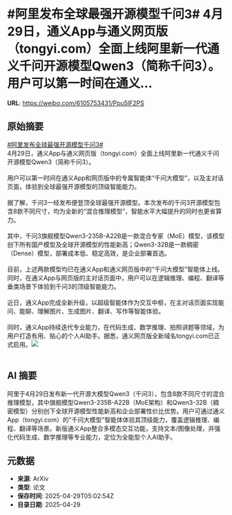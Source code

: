 # #阿里发布全球最强开源模型千问3# 4月29日，通义App与通义网页版（tongyi.com）全面上线阿里新一代通义千问开源模型Qwen3（简称千问3）。用户可以第一时间在通义...

**URL**: https://weibo.com/6105753431/Ppu5lF2PS

## 原始摘要

<a href="https://m.weibo.cn/search?containerid=231522type%3D1%26t%3D10%26q%3D%23%E9%98%BF%E9%87%8C%E5%8F%91%E5%B8%83%E5%85%A8%E7%90%83%E6%9C%80%E5%BC%BA%E5%BC%80%E6%BA%90%E6%A8%A1%E5%9E%8B%E5%8D%83%E9%97%AE3%23&amp;extparam=%23%E9%98%BF%E9%87%8C%E5%8F%91%E5%B8%83%E5%85%A8%E7%90%83%E6%9C%80%E5%BC%BA%E5%BC%80%E6%BA%90%E6%A8%A1%E5%9E%8B%E5%8D%83%E9%97%AE3%23" data-hide=""><span class="surl-text">#阿里发布全球最强开源模型千问3#</span></a> <br>4月29日，通义App与通义网页版（tongyi.com）全面上线阿里新一代通义千问开源模型Qwen3（简称千问3）。<br><br>用户可以第一时间在通义App和网页版中的专属智能体“千问大模型”，以及主对话页面，体验到全球最强开源模型的顶级智能能力。<br><br>据了解，千问3一经发布便登顶全球最强开源模型。本次发布的千问3开源模型包含8款不同尺寸，均为全新的“混合推理模型”，智能水平大幅提升的同时也更省算力。<br><br>其中，千问3旗舰模型Qwen3-235B-A22B是一款混合专家（MoE）模型，该模型创下所有国产模型及全球开源模型的性能新高；Qwen3-32B是一款稠密（Dense）模型，部署成本低、稳定高效，是企业部署首选。<br><br>目前，上述两款模型均已在通义App和通义网页版中的“千问大模型”智能体上线。同时，在通义App与网页版的主对话页面中，用户可以在逻辑推理、编程、翻译等垂类场景下体验到千问3的顶级智能能力。<br><br>近日，通义App完成全新升级，以超级智能体作为交互中枢，在主对话页面实现能问、能聊、理解图片、生成图片、翻译、写作等智能体验。<br><br>同时，通义App持续迭代专业能力，在代码生成、数学推理、拍照讲题等领域，为用户打造有用、贴心的个人AI助手。据悉，通义网页版全新域名tongyi.com已正式启用。<img style="" src="https://tvax2.sinaimg.cn/large/006Fd7o3gy1i0xjqehs4aj30ev0umaes.jpg" referrerpolicy="no-referrer"><br><br>

## AI 摘要

阿里于4月29日发布新一代开源大模型Qwen3（千问3），包含8款不同尺寸的混合推理模型，其中旗舰模型Qwen3-235B-A22B（MoE架构）和Qwen3-32B（稠密模型）分别创下全球开源模型性能新高和企业部署性价比优势。用户可通过通义App（tongyi.com）的"千问大模型"智能体体验其顶级能力，覆盖逻辑推理、编程、翻译等场景。新版通义App整合多模态交互功能，支持文本/图像处理，并强化代码生成、数学推理等专业能力，定位为全能型个人AI助手。

## 元数据

- **来源**: ArXiv
- **类型**: 论文
- **保存时间**: 2025-04-29T05:02:54Z
- **目录日期**: 2025-04-29
